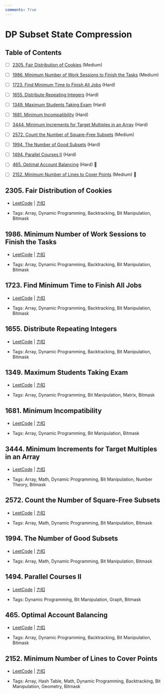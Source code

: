 ```yaml
---
comments: True
---
```


# DP Subset State Compression

## Table of Contents

- [ ] [2305. Fair Distribution of Cookies](#2305-fair-distribution-of-cookies) (Medium)
- [ ] [1986. Minimum Number of Work Sessions to Finish the Tasks](#1986-minimum-number-of-work-sessions-to-finish-the-tasks) (Medium)
- [ ] [1723. Find Minimum Time to Finish All Jobs](#1723-find-minimum-time-to-finish-all-jobs) (Hard)
- [ ] [1655. Distribute Repeating Integers](#1655-distribute-repeating-integers) (Hard)
- [ ] [1349. Maximum Students Taking Exam](#1349-maximum-students-taking-exam) (Hard)
- [ ] [1681. Minimum Incompatibility](#1681-minimum-incompatibility) (Hard)
- [ ] [3444. Minimum Increments for Target Multiples in an Array](#3444-minimum-increments-for-target-multiples-in-an-array) (Hard)
- [ ] [2572. Count the Number of Square-Free Subsets](#2572-count-the-number-of-square-free-subsets) (Medium)
- [ ] [1994. The Number of Good Subsets](#1994-the-number-of-good-subsets) (Hard)
- [ ] [1494. Parallel Courses II](#1494-parallel-courses-ii) (Hard)
- [ ] [465. Optimal Account Balancing](#465-optimal-account-balancing) (Hard) 👑
- [ ] [2152. Minimum Number of Lines to Cover Points](#2152-minimum-number-of-lines-to-cover-points) (Medium) 👑


## 2305. Fair Distribution of Cookies

-    [LeetCode](https://leetcode.com/problems/fair-distribution-of-cookies/) | [力扣](https://leetcode.cn/problems/fair-distribution-of-cookies/)

-   Tags: Array, Dynamic Programming, Backtracking, Bit Manipulation, Bitmask



## 1986. Minimum Number of Work Sessions to Finish the Tasks

-    [LeetCode](https://leetcode.com/problems/minimum-number-of-work-sessions-to-finish-the-tasks/) | [力扣](https://leetcode.cn/problems/minimum-number-of-work-sessions-to-finish-the-tasks/)

-   Tags: Array, Dynamic Programming, Backtracking, Bit Manipulation, Bitmask



## 1723. Find Minimum Time to Finish All Jobs

-    [LeetCode](https://leetcode.com/problems/find-minimum-time-to-finish-all-jobs/) | [力扣](https://leetcode.cn/problems/find-minimum-time-to-finish-all-jobs/)

-   Tags: Array, Dynamic Programming, Backtracking, Bit Manipulation, Bitmask



## 1655. Distribute Repeating Integers

-    [LeetCode](https://leetcode.com/problems/distribute-repeating-integers/) | [力扣](https://leetcode.cn/problems/distribute-repeating-integers/)

-   Tags: Array, Dynamic Programming, Backtracking, Bit Manipulation, Bitmask



## 1349. Maximum Students Taking Exam

-    [LeetCode](https://leetcode.com/problems/maximum-students-taking-exam/) | [力扣](https://leetcode.cn/problems/maximum-students-taking-exam/)

-   Tags: Array, Dynamic Programming, Bit Manipulation, Matrix, Bitmask



## 1681. Minimum Incompatibility

-    [LeetCode](https://leetcode.com/problems/minimum-incompatibility/) | [力扣](https://leetcode.cn/problems/minimum-incompatibility/)

-   Tags: Array, Dynamic Programming, Bit Manipulation, Bitmask



## 3444. Minimum Increments for Target Multiples in an Array

-    [LeetCode](https://leetcode.com/problems/minimum-increments-for-target-multiples-in-an-array/) | [力扣](https://leetcode.cn/problems/minimum-increments-for-target-multiples-in-an-array/)

-   Tags: Array, Math, Dynamic Programming, Bit Manipulation, Number Theory, Bitmask



## 2572. Count the Number of Square-Free Subsets

-    [LeetCode](https://leetcode.com/problems/count-the-number-of-square-free-subsets/) | [力扣](https://leetcode.cn/problems/count-the-number-of-square-free-subsets/)

-   Tags: Array, Math, Dynamic Programming, Bit Manipulation, Bitmask



## 1994. The Number of Good Subsets

-    [LeetCode](https://leetcode.com/problems/the-number-of-good-subsets/) | [力扣](https://leetcode.cn/problems/the-number-of-good-subsets/)

-   Tags: Array, Math, Dynamic Programming, Bit Manipulation, Bitmask



## 1494. Parallel Courses II

-    [LeetCode](https://leetcode.com/problems/parallel-courses-ii/) | [力扣](https://leetcode.cn/problems/parallel-courses-ii/)

-   Tags: Dynamic Programming, Bit Manipulation, Graph, Bitmask



## 465. Optimal Account Balancing

-    [LeetCode](https://leetcode.com/problems/optimal-account-balancing/) | [力扣](https://leetcode.cn/problems/optimal-account-balancing/)

-   Tags: Array, Dynamic Programming, Backtracking, Bit Manipulation, Bitmask



## 2152. Minimum Number of Lines to Cover Points

-    [LeetCode](https://leetcode.com/problems/minimum-number-of-lines-to-cover-points/) | [力扣](https://leetcode.cn/problems/minimum-number-of-lines-to-cover-points/)

-   Tags: Array, Hash Table, Math, Dynamic Programming, Backtracking, Bit Manipulation, Geometry, Bitmask



